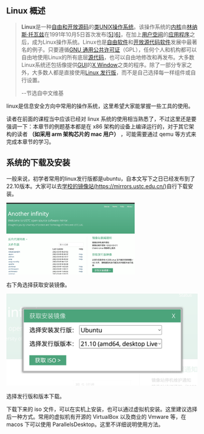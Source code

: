 
## Linux 概述

> **Linux**是一种[自由和开放源码](https://zh.wikipedia.org/wiki/自由及开放源代码软件)的[类UNIX](https://zh.wikipedia.org/wiki/类Unix系统)[操作系统](https://zh.wikipedia.org/wiki/作業系統)。该操作系统的[内核](https://zh.wikipedia.org/wiki/内核)由[林纳斯·托瓦兹](https://zh.wikipedia.org/wiki/林纳斯·托瓦兹)在1991年10月5日首次发布[[5\]](https://zh.wikipedia.org/wiki/Linux#cite_note-5)[[6\]](https://zh.wikipedia.org/wiki/Linux#cite_note-6)，在加上[用户空间](https://zh.wikipedia.org/wiki/使用者空間)的[应用程序](https://zh.wikipedia.org/wiki/應用程式)之后，成为Linux操作系统。Linux也是[自由软件](https://zh.wikipedia.org/wiki/自由软件)和[开放源代码软件](https://zh.wikipedia.org/wiki/开放源代码软件)发展中最著名的例子。只要遵循[GNU 通用公共许可证](https://zh.wikipedia.org/wiki/GNU通用公共许可证)（GPL），任何个人和机构都可以自由地使用Linux的所有底层[源代码](https://zh.wikipedia.org/wiki/源代码)，也可以自由地修改和再发布。大多数Linux系统还包括像提供[GUI](https://zh.wikipedia.org/wiki/GUI)的[X Window](https://zh.wikipedia.org/wiki/X_Window)之类的程序。除了一部分专家之外，大多数人都是直接使用[Linux 发行版](https://zh.wikipedia.org/wiki/Linux發行版)，而不是自己选择每一样组件或自行设置。
>
> --节选自中文维基

linux是信息安全方向中常用的操作系统，这里希望大家能掌握一些工具的使用。

读者在前面的课程当中应该已经对 linux 系统的使用相当熟悉了，不过这里还是要强调一下：本章节的例题基本都是在 x86 架构的设备上编译运行的，对于其它架构的读者 **（如采用 arm 架构芯片的 mac 用户）** ，可能需要通过 qemu 等方式来完成本章节的学习。

## 系统的下载及安装

一般来说，初学者常用的linux发行版都是ubuntu，自本文写下之日已经发布到了22.10版本。大家可以去[学校的镜像站(https://mirrors.ustc.edu.cn/)](https://mirrors.ustc.edu.cn/)自行下载安装。

<img src="linux工具使用专题.assets/image-20220309155251824.png" alt="image-20220309155251824" style="zoom: 33%;" />

右下角选择获取安装镜像。

<img src="linux工具使用专题.assets/image-20220309155349990.png" alt="image-20220309155349990" style="zoom:50%;" />

选择发行版和版本下载。

下载下来的 iso 文件，可以在实机上安装，也可以通过虚拟机安装。这里建议选择后一种方式。常用的虚拟机有开源的 VirtualBox 以及商业的 Vmware 等，在 macos 下可以使用 ParallelsDesktop。这里不详细说明使用方法。

